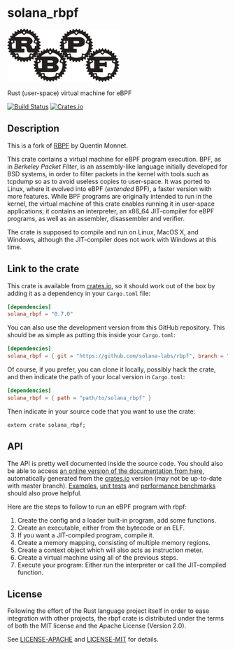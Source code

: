 # solana_rbpf

![](misc/rbpf_256.png)

Rust (user-space) virtual machine for eBPF

[![Build Status](https://github.com/solana-labs/rbpf/actions/workflows/main.yml/badge.svg)](https://github.com/solana-labs/rbpf/actions/workflows/main.yml)
[![Crates.io](https://img.shields.io/crates/v/solana_rbpf.svg)](https://crates.io/crates/solana_rbpf)

## Description

This is a fork of [RBPF](https://github.com/qmonnet/rbpf) by Quentin Monnet.

This crate contains a virtual machine for eBPF program execution. BPF, as in
_Berkeley Packet Filter_, is an assembly-like language initially developed for
BSD systems, in order to filter packets in the kernel with tools such as
tcpdump so as to avoid useless copies to user-space. It was ported to Linux,
where it evolved into eBPF (_extended_ BPF), a faster version with more
features. While BPF programs are originally intended to run in the kernel, the
virtual machine of this crate enables running it in user-space applications;
it contains an interpreter, an x86_64 JIT-compiler for eBPF programs, as well as
an assembler, disassembler and verifier.

The crate is supposed to compile and run on Linux, MacOS X, and Windows,
although the JIT-compiler does not work with Windows at this time.

## Link to the crate

This crate is available from [crates.io](https://crates.io/crates/solana_rbpf),
so it should work out of the box by adding it as a dependency in your
`Cargo.toml` file:

```toml
[dependencies]
solana_rbpf = "0.7.0"
```

You can also use the development version from this GitHub repository. This
should be as simple as putting this inside your `Cargo.toml`:

```toml
[dependencies]
solana_rbpf = { git = "https://github.com/solana-labs/rbpf", branch = "main" }
```

Of course, if you prefer, you can clone it locally, possibly hack the crate,
and then indicate the path of your local version in `Cargo.toml`:

```toml
[dependencies]
solana_rbpf = { path = "path/to/solana_rbpf" }
```

Then indicate in your source code that you want to use the crate:

```rust,ignore
extern crate solana_rbpf;
```

## API

The API is pretty well documented inside the source code. You should also be
able to access [an online version of the documentation from
here](https://docs.rs/solana_rbpf/), automatically generated from the
[crates.io](https://crates.io/crates/solana_rbpf)
version (may not be up-to-date with master branch).
[Examples](examples), [unit tests](tests) and [performance benchmarks](benches)
should also prove helpful.

Here are the steps to follow to run an eBPF program with rbpf:

1. Create the config and a loader built-in program, add some functions.
2. Create an executable, either from the bytecode or an ELF.
3. If you want a JIT-compiled program, compile it.
4. Create a memory mapping, consisting of multiple memory regions.
5. Create a context object which will also acts as instruction meter.
6. Create a virtual machine using all of the previous steps.
7. Execute your program: Either run the interpreter or call the JIT-compiled
   function.

## License

Following the effort of the Rust language project itself in order to ease
integration with other projects, the rbpf crate is distributed under the terms
of both the MIT license and the Apache License (Version 2.0).

See [LICENSE-APACHE](LICENSE-APACHE) and [LICENSE-MIT](LICENSE-MIT) for details.
